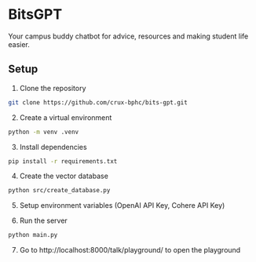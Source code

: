 # BitsGPT

Your campus buddy chatbot for advice, resources and making student life easier.

## Setup

1. Clone the repository

```bash
git clone https://github.com/crux-bphc/bits-gpt.git
```

2. Create a virtual environment

```bash
python -m venv .venv
```

3. Install dependencies

```bash
pip install -r requirements.txt
```

4. Create the vector database

```bash
python src/create_database.py
```

5. Setup environment variables (OpenAI API Key, Cohere API Key)

6. Run the server

```bash
python main.py
```

7. Go to http://localhost:8000/talk/playground/ to open the playground
